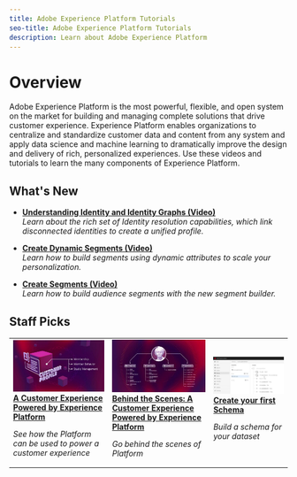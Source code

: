 ```yaml
---
title: Adobe Experience Platform Tutorials
seo-title: Adobe Experience Platform Tutorials
description: Learn about Adobe Experience Platform
---
```


# Overview

Adobe Experience Platform is the most powerful, flexible, and open system on the market for building and managing complete solutions that drive customer experience. Experience Platform enables organizations to centralize and standardize customer data and content from any system and apply data science and machine learning to dramatically improve the design and delivery of rich, personalized experiences. Use these videos and tutorials to learn the many components of Experience Platform.

## What's New

* **[Understanding Identity and Identity Graphs (Video)](identities/understanding-identity-and-identity-graphs.md)**
    <br>
    *Learn about the rich set of Identity resolution capabilities, which link disconnected identities to create a unified profile.*

* **[Create Dynamic Segments (Video)](segments/create-dynamic-segments.md)**
    <br>
    *Learn how to build segments using dynamic attributes to scale your personalization.*

* **[Create Segments (Video)](segments/create-segments.md)**
    <br>
    *Learn how to build audience segments with the new segment builder.*

## Staff Picks

<table>
<tr>
  <td>
    <a href="end-to-end/a-customer-experience-powered-by-experience-platform.md">
      <img alt="A Customer Experience Powered by Experience Platform video" src="assets/thumb_A-Customer-Experience.jpg" />
    </a>
    <div>
      <a href="end-to-end/a-customer-experience-powered-by-experience-platform.md">
    <strong>A Customer Experience Powered by Experience Platform</strong>
    </a>
    </div>
    <p>
    <em>See how the Platform can be used to power a customer experience</em>
    <p>
  </td>
  <td>
    <a href="end-to-end/behind-the-scenes-a-customer-experience-powered-by-experience-platform.md">
      <img alt="Behind the Scenes: A Customer Experience Powered by Experience Platform video" src="assets/thumb_Behind-the-Scenes.jpg" />
    </a>
    <div>
      <a href="end-to-end/behind-the-scenes-a-customer-experience-powered-by-experience-platform.md">
    <strong>Behind the Scenes: A Customer Experience Powered by Experience Platform</strong>
    </a>
    </div>
    <p>
    <em>Go behind the scenes of Platform</em>
    <p>
  </td>
  <td>
    <a href="schemas/create-your-first-schema-with-out-of-the-box-components.md">
      <img alt="thumbnail image for the 'Create your first Schema' video" src="assets/thumb_Create-your-First-Schema.png" />
    </a>
    <div>
      <a href="schemas/create-your-first-schema-with-out-of-the-box-components.md">
    <strong>Create your first Schema</strong>
    </a>
    </div>
    <p>
    <em>Build a schema for your dataset</em>
    <p>
  </td>
   <!--
   <td>
    <a href="datasets/create-datasets-and-ingest-data.md">
      <img alt="thumbnail image for the 'Create Datasets and Ingest Data' video" src="assets/thumb_Create-Datasets-and-Ingest-Data.png" />
    </a>
    <div>
      <a href="datasets/create-datasets-and-ingest-data.md">
    <strong>Create Datasets and Ingest Data</strong>
    </a>
    </div>
    <p>
    <em>Ingest your dataset.</em>
    <p>
  </td>
  <td>
    <a href="segments/create-segments.md">
      <img alt="thumbnail image for the 'Create Segments' video" src="assets/thumb_Create-Segments.png" />
    </a>
    <div>
      <a href="segments/create-segments.md">
    <strong>Create Segments</strong>
    </a>
    </div>
    <p>
    <em>Build segments based on your data.</em>
    <p>
  </td>-->
</tr>
</table>
